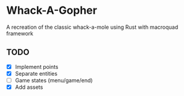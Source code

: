 # Whack-A-Gopher
A recreation of the classic whack-a-mole using Rust with macroquad framework   
## TODO
- [X] Implement points
- [X] Separate entities
- [ ] Game states (menu/game/end)
- [X] Add assets